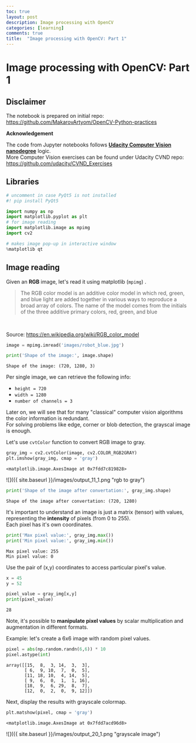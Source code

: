 ```yaml
---
toc: true
layout: post
description: Image processing with OpenCV
categories: [learning]
comments: true
title:  "Image processing with OpenCV: Part 1"
---
```

# Image processing with OpenCV: Part 1

## Disclaimer

The notebook is prepared on initial repo: https://github.com/MakarovArtyom/OpenCV-Python-practices

**Acknowledgement**

The code from Jupyter notebooks follows [**Udacity Computer Vision nanodegree**](https://www.udacity.com/course/computer-vision-nanodegree--nd891) logic.<br>
More Computer Vision exercises can be found under Udacity CVND repo: https://github.com/udacity/CVND_Exercises

## Libraries


```python
# uncomment in case PyQt5 is not installed
#! pip install PyQt5
```


```python
import numpy as np
import matplotlib.pyplot as plt
# for image reading
import matplotlib.image as mpimg
import cv2

# makes image pop-up in interactive window
%matplotlib qt
```

## Image reading

Given an **RGB** image, let's read it using matplotlib (`mpimg`) .

> The RGB color model is an additive color model in which red, green, and blue light are added together in various ways to reproduce a broad array of colors. The name of the model comes from the initials of the three additive primary colors, red, green, and blue
<br>

Source: https://en.wikipedia.org/wiki/RGB_color_model


```python
image = mpimg.imread('images/robot_blue.jpg')
```


```python
print('Shape of the image:', image.shape)
```

    Shape of the image: (720, 1280, 3)


Per single image, we can retrieve the following info:
* `height = 720`
* `width = 1280`
* `number of channels = 3`

Later on, we will see that for many "classical" computer vision algorithms the color information is redundant. <br>
For solving problems like edge, corner or blob detection, the grayscal image is enough.<br>

Let's use `cvtColor` function to convert RGB image to gray.


```python
gray_img = cv2.cvtColor(image, cv2.COLOR_RGB2GRAY)
plt.imshow(gray_img, cmap = 'gray')
```




    <matplotlib.image.AxesImage at 0x7fdd7c819828>



![]({{ site.baseurl }}/images/output_11_1.png "rgb to gray")




```python
print('Shape of the image after convertation:', gray_img.shape)
```

    Shape of the image after convertation: (720, 1280)


It's important to understand an image is just a matrix (tensor) with values, representing the **intensity** of pixels (from 0 to 255).<br>
Each pixel has it's own coordinates.


```python
print('Max pixel value:', gray_img.max())
print('Min pixel value:', gray_img.min())
```

    Max pixel value: 255
    Min pixel value: 0


Use the pair of (x,y) coordinates to access particular pixel's value.


```python
x = 45
y = 52

pixel_value = gray_img[x,y]
print(pixel_value)
```

    28


Note, it's possible to **manipulate pixel values** by scalar multiplication and augmentation in different formats.

Example: let's create a 6x6 image with random pixel values.


```python
pixel = abs(np.random.randn(6,6)) * 10
pixel.astype(int)
```




    array([[15,  8,  3, 14,  3,  3],
           [ 6,  9, 10,  7,  0,  5],
           [11, 18, 10,  4, 14,  5],
           [ 9,  6,  0,  1,  1, 16],
           [18,  9,  6, 29,  8,  7],
           [12,  0,  2,  0,  9, 12]])



Next, display the results with grayscale colormap.


```python
plt.matshow(pixel, cmap = 'gray')
```




    <matplotlib.image.AxesImage at 0x7fdd7acd96d8>




![]({{ site.baseurl }}/images/output_20_1.png "grayscale image")





```python

```
